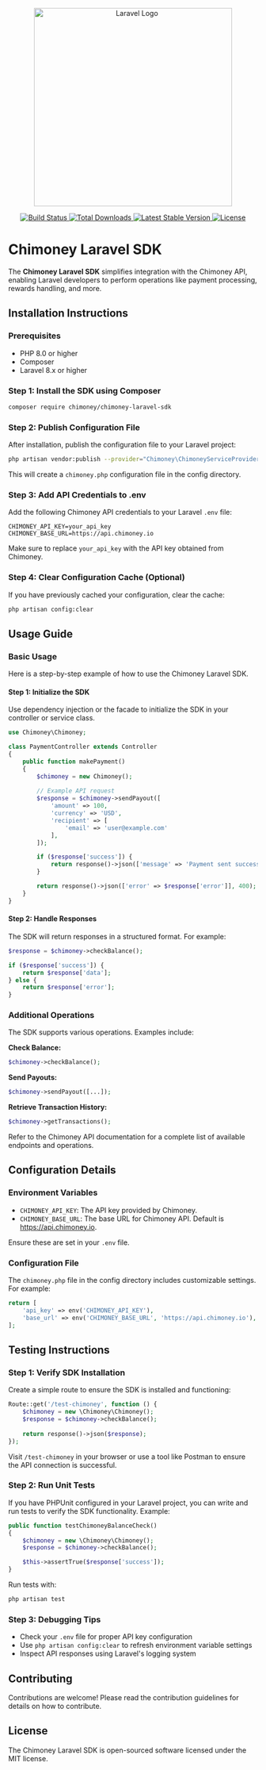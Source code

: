 <p align="center">
  <a href="https://laravel.com" target="_blank">
    <img src="https://raw.githubusercontent.com/laravel/art/master/logo-lockup/5%20SVG/2%20CMYK/1%20Full%20Color/laravel-logolockup-cmyk-red.svg" width="400" alt="Laravel Logo">
  </a>
</p>

<p align="center">
  <a href="https://travis-ci.org/laravel/framework">
    <img src="https://travis-ci.org/laravel/framework.svg" alt="Build Status">
  </a>
  <a href="https://packagist.org/packages/laravel/framework">
    <img src="https://img.shields.io/packagist/dt/laravel/framework" alt="Total Downloads">
  </a>
  <a href="https://packagist.org/packages/laravel/framework">
    <img src="https://img.shields.io/packagist/v/laravel/framework" alt="Latest Stable Version">
  </a>
  <a href="https://packagist.org/packages/laravel/framework">
    <img src="https://img.shields.io/packagist/l/laravel/framework" alt="License">
  </a>
</p>

# Chimoney Laravel SDK

The **Chimoney Laravel SDK** simplifies integration with the Chimoney API, enabling Laravel developers to perform operations like payment processing, rewards handling, and more.

## Installation Instructions

### Prerequisites

- PHP 8.0 or higher
- Composer
- Laravel 8.x or higher

### Step 1: Install the SDK using Composer

```bash
composer require chimoney/chimoney-laravel-sdk
```

### Step 2: Publish Configuration File

After installation, publish the configuration file to your Laravel project:

```bash
php artisan vendor:publish --provider="Chimoney\ChimoneyServiceProvider"
```

This will create a `chimoney.php` configuration file in the config directory.

### Step 3: Add API Credentials to .env

Add the following Chimoney API credentials to your Laravel `.env` file:

```env
CHIMONEY_API_KEY=your_api_key
CHIMONEY_BASE_URL=https://api.chimoney.io
```

Make sure to replace `your_api_key` with the API key obtained from Chimoney.

### Step 4: Clear Configuration Cache (Optional)

If you have previously cached your configuration, clear the cache:

```bash
php artisan config:clear
```

## Usage Guide

### Basic Usage

Here is a step-by-step example of how to use the Chimoney Laravel SDK.

#### Step 1: Initialize the SDK

Use dependency injection or the facade to initialize the SDK in your controller or service class.

```php
use Chimoney\Chimoney;

class PaymentController extends Controller
{
    public function makePayment()
    {
        $chimoney = new Chimoney();
        
        // Example API request
        $response = $chimoney->sendPayout([
            'amount' => 100,
            'currency' => 'USD',
            'recipient' => [
                'email' => 'user@example.com'
            ],
        ]);

        if ($response['success']) {
            return response()->json(['message' => 'Payment sent successfully!']);
        }

        return response()->json(['error' => $response['error']], 400);
    }
}
```

#### Step 2: Handle Responses

The SDK will return responses in a structured format. For example:

```php
$response = $chimoney->checkBalance();

if ($response['success']) {
    return $response['data'];
} else {
    return $response['error'];
}
```

### Additional Operations

The SDK supports various operations. Examples include:

**Check Balance:**
```php
$chimoney->checkBalance();
```

**Send Payouts:**
```php
$chimoney->sendPayout([...]);
```

**Retrieve Transaction History:**
```php
$chimoney->getTransactions();
```

Refer to the Chimoney API documentation for a complete list of available endpoints and operations.

## Configuration Details

### Environment Variables

- `CHIMONEY_API_KEY`: The API key provided by Chimoney.
- `CHIMONEY_BASE_URL`: The base URL for Chimoney API. Default is https://api.chimoney.io.

Ensure these are set in your `.env` file.

### Configuration File

The `chimoney.php` file in the config directory includes customizable settings. For example:

```php
return [
    'api_key' => env('CHIMONEY_API_KEY'),
    'base_url' => env('CHIMONEY_BASE_URL', 'https://api.chimoney.io'),
];
```

## Testing Instructions

### Step 1: Verify SDK Installation

Create a simple route to ensure the SDK is installed and functioning:

```php
Route::get('/test-chimoney', function () {
    $chimoney = new \Chimoney\Chimoney();
    $response = $chimoney->checkBalance();
    
    return response()->json($response);
});
```

Visit `/test-chimoney` in your browser or use a tool like Postman to ensure the API connection is successful.

### Step 2: Run Unit Tests

If you have PHPUnit configured in your Laravel project, you can write and run tests to verify the SDK functionality. Example:

```php
public function testChimoneyBalanceCheck()
{
    $chimoney = new \Chimoney\Chimoney();
    $response = $chimoney->checkBalance();

    $this->assertTrue($response['success']);
}
```

Run tests with:

```bash
php artisan test
```

### Step 3: Debugging Tips

- Check your `.env` file for proper API key configuration
- Use `php artisan config:clear` to refresh environment variable settings
- Inspect API responses using Laravel's logging system

## Contributing

Contributions are welcome! Please read the contribution guidelines for details on how to contribute.

## License

The Chimoney Laravel SDK is open-sourced software licensed under the MIT license.
